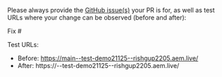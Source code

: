 Please always provide the [GitHub issue(s)](../issues) your PR is for, as well as test URLs where your change can be observed (before and after):

Fix #<gh-issue-id>

Test URLs:
- Before: https://main--test-demo21125--rishgup2205.aem.live/
- After: https://<branch>--test-demo21125--rishgup2205.aem.live/
